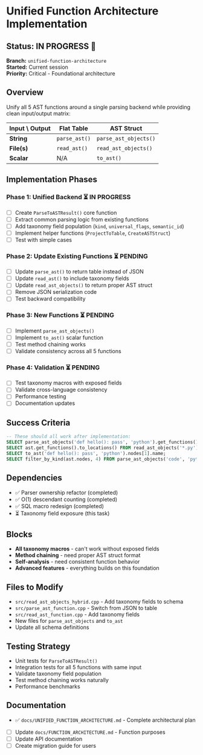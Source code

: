 # Unified Function Architecture Implementation

## Status: IN PROGRESS 🚧
**Branch:** `unified-function-architecture`  
**Started:** Current session  
**Priority:** Critical - Foundational architecture

## Overview
Unify all 5 AST functions around a single parsing backend while providing clean input/output matrix:

| Input \ Output | Flat Table | AST Struct |
|----------------|------------|------------|
| **String** | `parse_ast()` | `parse_ast_objects()` |
| **File(s)** | `read_ast()` | `read_ast_objects()` |
| **Scalar** | N/A | `to_ast()` |

## Implementation Phases

### Phase 1: Unified Backend ⏳ IN PROGRESS
- [ ] Create `ParseToASTResult()` core function
- [ ] Extract common parsing logic from existing functions
- [ ] Add taxonomy field population (`kind`, `universal_flags`, `semantic_id`)
- [ ] Implement helper functions (`ProjectToTable`, `CreateASTStruct`)
- [ ] Test with simple cases

### Phase 2: Update Existing Functions ⏳ PENDING
- [ ] Update `parse_ast()` to return table instead of JSON
- [ ] Update `read_ast()` to include taxonomy fields
- [ ] Update `read_ast_objects()` to return proper AST struct
- [ ] Remove JSON serialization code
- [ ] Test backward compatibility

### Phase 3: New Functions ⏳ PENDING  
- [ ] Implement `parse_ast_objects()` 
- [ ] Implement `to_ast()` scalar function
- [ ] Test method chaining works
- [ ] Validate consistency across all 5 functions

### Phase 4: Validation ⏳ PENDING
- [ ] Test taxonomy macros with exposed fields
- [ ] Validate cross-language consistency  
- [ ] Performance testing
- [ ] Documentation updates

## Success Criteria
```sql
-- These should all work after implementation:
SELECT parse_ast_objects('def hello(): pass', 'python').get_functions().to_names();
SELECT ast.get_functions().to_locations() FROM read_ast_objects('*.py');
SELECT to_ast('def hello(): pass', 'python').nodes[1].name;
SELECT filter_by_kind(ast.nodes, 4) FROM parse_ast_objects('code', 'python');
```

## Dependencies
- ✅ Parser ownership refactor (completed)
- ✅ O(1) descendant counting (completed)
- ✅ SQL macro redesign (completed)
- ⏳ Taxonomy field exposure (this task)

## Blocks
- **All taxonomy macros** - can't work without exposed fields
- **Method chaining** - need proper AST struct format
- **Self-analysis** - need consistent function behavior
- **Advanced features** - everything builds on this foundation

## Files to Modify
- `src/read_ast_objects_hybrid.cpp` - Add taxonomy fields to schema
- `src/parse_ast_function.cpp` - Switch from JSON to table
- `src/read_ast_function.cpp` - Add taxonomy fields  
- New files for `parse_ast_objects` and `to_ast`
- Update all schema definitions

## Testing Strategy
- Unit tests for `ParseToASTResult()`
- Integration tests for all 5 functions with same input
- Validate taxonomy field population
- Test method chaining works naturally
- Performance benchmarks

## Documentation
- ✅ `docs/UNIFIED_FUNCTION_ARCHITECTURE.md` - Complete architectural plan
- [ ] Update `docs/FUNCTION_ARCHITECTURE.md` - Function purposes
- [ ] Update API documentation
- [ ] Create migration guide for users
